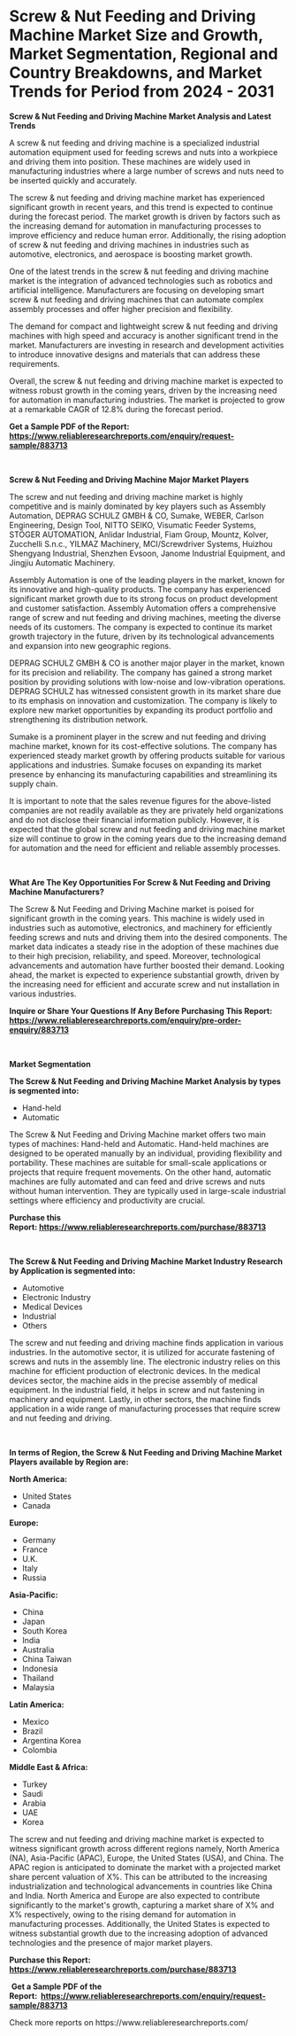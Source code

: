 <p><h1>Screw & Nut Feeding and Driving Machine Market Size and Growth, Market Segmentation, Regional and Country Breakdowns, and Market Trends for Period from 2024 -  2031</h1></p><p><strong>Screw & Nut Feeding and Driving Machine Market Analysis and Latest Trends</strong></p>
<p><p>A screw & nut feeding and driving machine is a specialized industrial automation equipment used for feeding screws and nuts into a workpiece and driving them into position. These machines are widely used in manufacturing industries where a large number of screws and nuts need to be inserted quickly and accurately.</p><p>The screw & nut feeding and driving machine market has experienced significant growth in recent years, and this trend is expected to continue during the forecast period. The market growth is driven by factors such as the increasing demand for automation in manufacturing processes to improve efficiency and reduce human error. Additionally, the rising adoption of screw & nut feeding and driving machines in industries such as automotive, electronics, and aerospace is boosting market growth.</p><p>One of the latest trends in the screw & nut feeding and driving machine market is the integration of advanced technologies such as robotics and artificial intelligence. Manufacturers are focusing on developing smart screw & nut feeding and driving machines that can automate complex assembly processes and offer higher precision and flexibility.</p><p>The demand for compact and lightweight screw & nut feeding and driving machines with high speed and accuracy is another significant trend in the market. Manufacturers are investing in research and development activities to introduce innovative designs and materials that can address these requirements.</p><p>Overall, the screw & nut feeding and driving machine market is expected to witness robust growth in the coming years, driven by the increasing need for automation in manufacturing industries. The market is projected to grow at a remarkable CAGR of 12.8% during the forecast period.</p></p>
<p><strong>Get a Sample PDF of the Report:&nbsp; <a href="https://www.reliableresearchreports.com/enquiry/request-sample/883713">https://www.reliableresearchreports.com/enquiry/request-sample/883713</a></strong></p>
<p>&nbsp;</p>
<p><strong>Screw & Nut Feeding and Driving Machine Major Market Players</strong></p>
<p><p>The screw and nut feeding and driving machine market is highly competitive and is mainly dominated by key players such as Assembly Automation, DEPRAG SCHULZ GMBH & CO, Sumake, WEBER, Carlson Engineering, Design Tool, NITTO SEIKO, Visumatic Feeder Systems, STÖGER AUTOMATION, Anlidar Industrial, Fiam Group, Mountz, Kolver, Zucchelli S.n.c., YILMAZ Machinery, MCI/Screwdriver Systems, Huizhou Shengyang Industrial, Shenzhen Evsoon, Janome Industrial Equipment, and Jingjiu Automatic Machinery.</p><p>Assembly Automation is one of the leading players in the market, known for its innovative and high-quality products. The company has experienced significant market growth due to its strong focus on product development and customer satisfaction. Assembly Automation offers a comprehensive range of screw and nut feeding and driving machines, meeting the diverse needs of its customers. The company is expected to continue its market growth trajectory in the future, driven by its technological advancements and expansion into new geographic regions.</p><p>DEPRAG SCHULZ GMBH & CO is another major player in the market, known for its precision and reliability. The company has gained a strong market position by providing solutions with low-noise and low-vibration operations. DEPRAG SCHULZ has witnessed consistent growth in its market share due to its emphasis on innovation and customization. The company is likely to explore new market opportunities by expanding its product portfolio and strengthening its distribution network.</p><p>Sumake is a prominent player in the screw and nut feeding and driving machine market, known for its cost-effective solutions. The company has experienced steady market growth by offering products suitable for various applications and industries. Sumake focuses on expanding its market presence by enhancing its manufacturing capabilities and streamlining its supply chain.</p><p>It is important to note that the sales revenue figures for the above-listed companies are not readily available as they are privately held organizations and do not disclose their financial information publicly. However, it is expected that the global screw and nut feeding and driving machine market size will continue to grow in the coming years due to the increasing demand for automation and the need for efficient and reliable assembly processes.</p></p>
<p>&nbsp;</p>
<p><strong>What Are The Key Opportunities For Screw & Nut Feeding and Driving Machine Manufacturers?</strong></p>
<p><p>The Screw & Nut Feeding and Driving Machine market is poised for significant growth in the coming years. This machine is widely used in industries such as automotive, electronics, and machinery for efficiently feeding screws and nuts and driving them into the desired components. The market data indicates a steady rise in the adoption of these machines due to their high precision, reliability, and speed. Moreover, technological advancements and automation have further boosted their demand. Looking ahead, the market is expected to experience substantial growth, driven by the increasing need for efficient and accurate screw and nut installation in various industries.</p></p>
<p><strong>Inquire or Share Your Questions If Any Before Purchasing This Report: <a href="https://www.reliableresearchreports.com/enquiry/pre-order-enquiry/883713">https://www.reliableresearchreports.com/enquiry/pre-order-enquiry/883713</a></strong></p>
<p>&nbsp;</p>
<p><strong>Market Segmentation</strong></p>
<p><strong>The Screw & Nut Feeding and Driving Machine Market Analysis by types is segmented into:</strong></p>
<p><ul><li>Hand-held</li><li>Automatic</li></ul></p>
<p><p>The Screw & Nut Feeding and Driving Machine market offers two main types of machines: Hand-held and Automatic. Hand-held machines are designed to be operated manually by an individual, providing flexibility and portability. These machines are suitable for small-scale applications or projects that require frequent movements. On the other hand, automatic machines are fully automated and can feed and drive screws and nuts without human intervention. They are typically used in large-scale industrial settings where efficiency and productivity are crucial.</p></p>
<p><strong>Purchase this Report:&nbsp;<a href="https://www.reliableresearchreports.com/purchase/883713">https://www.reliableresearchreports.com/purchase/883713</a></strong></p>
<p>&nbsp;</p>
<p><strong>The Screw & Nut Feeding and Driving Machine Market Industry Research by Application is segmented into:</strong></p>
<p><ul><li>Automotive</li><li>Electronic Industry</li><li>Medical Devices</li><li>Industrial</li><li>Others</li></ul></p>
<p><p>The screw and nut feeding and driving machine finds application in various industries. In the automotive sector, it is utilized for accurate fastening of screws and nuts in the assembly line. The electronic industry relies on this machine for efficient production of electronic devices. In the medical devices sector, the machine aids in the precise assembly of medical equipment. In the industrial field, it helps in screw and nut fastening in machinery and equipment. Lastly, in other sectors, the machine finds application in a wide range of manufacturing processes that require screw and nut feeding and driving.</p></p>
<p>&nbsp;</p>
<p><strong>In terms of Region, the Screw & Nut Feeding and Driving Machine Market Players available by Region are:</strong></p>
<p>
    <p> <strong> North America: </strong>
        <ul>
            <li>United States</li>
            <li>Canada</li>
        </ul>
        </p> 
    <p> <strong> Europe: </strong>
        <ul>
            <li>Germany</li>
            <li>France</li>
            <li>U.K.</li>
            <li>Italy</li>
            <li>Russia</li>
        </ul>
        </p> 
    <p> <strong> Asia-Pacific: </strong>
        <ul>
            <li>China</li>
            <li>Japan</li>
            <li>South Korea</li>
            <li>India</li>
            <li>Australia</li>
            <li>China Taiwan</li>
            <li>Indonesia</li>
            <li>Thailand</li>
            <li>Malaysia</li>
        </ul>
        </p> 
    <p> <strong> Latin America: </strong>
        <ul>
            <li>Mexico</li>
            <li>Brazil</li>
            <li>Argentina Korea</li>
            <li>Colombia</li>
        </ul>
        </p> 
    <p> <strong> Middle East & Africa: </strong>
        <ul>
            <li>Turkey</li>
            <li>Saudi</li>
            <li>Arabia</li>
            <li>UAE</li>
            <li>Korea</li>
        </ul>
    </p>
    </p>
<p><p>The screw and nut feeding and driving machine market is expected to witness significant growth across different regions namely, North America (NA), Asia-Pacific (APAC), Europe, the United States (USA), and China. The APAC region is anticipated to dominate the market with a projected market share percent valuation of X%. This can be attributed to the increasing industrialization and technological advancements in countries like China and India. North America and Europe are also expected to contribute significantly to the market's growth, capturing a market share of X% and X% respectively, owing to the rising demand for automation in manufacturing processes. Additionally, the United States is expected to witness substantial growth due to the increasing adoption of advanced technologies and the presence of major market players.</p></p>
<p><strong>Purchase this Report: <a href="https://www.reliableresearchreports.com/purchase/883713">https://www.reliableresearchreports.com/purchase/883713</a></strong></p>
<p>&nbsp;<strong>Get a Sample PDF of the Report:&nbsp;&nbsp;<a href="https://www.reliableresearchreports.com/enquiry/request-sample/883713">https://www.reliableresearchreports.com/enquiry/request-sample/883713</a></strong></p>
<p><strong></strong></p>
<p>Check more reports on https://www.reliableresearchreports.com/</p>